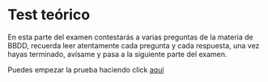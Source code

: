 # Test teórico

En esta parte del examen contestarás a varias preguntas de la materia de BBDD, recuerda leer atentamente cada pregunta y cada respuesta, una vez hayas terminado, avísame y pasa a la siguiente parte del examen.

Puedes empezar la prueba haciendo click [aquí](https://docs.google.com/forms/d/e/1FAIpQLSel6Pb_JO9-1XKaIiijwikBqrwqGZHafCjLLVQa9WSvHCH1jw/viewform?usp=sf_link)